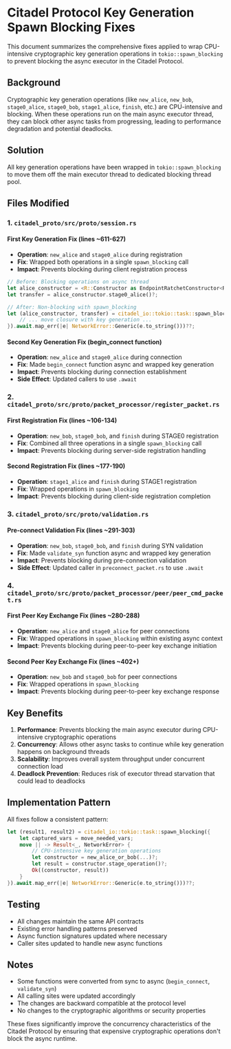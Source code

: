 # Citadel Protocol Key Generation Spawn Blocking Fixes

This document summarizes the comprehensive fixes applied to wrap CPU-intensive cryptographic key generation operations in `tokio::spawn_blocking` to prevent blocking the async executor in the Citadel Protocol.

## Background

Cryptographic key generation operations (like `new_alice`, `new_bob`, `stage0_alice`, `stage0_bob`, `stage1_alice`, `finish`, etc.) are CPU-intensive and blocking. When these operations run on the main async executor thread, they can block other async tasks from progressing, leading to performance degradation and potential deadlocks.

## Solution

All key generation operations have been wrapped in `tokio::spawn_blocking` to move them off the main executor thread to dedicated blocking thread pool.

## Files Modified

### 1. `citadel_proto/src/proto/session.rs`

#### First Key Generation Fix (lines ~611-627)
- **Operation**: `new_alice` and `stage0_alice` during registration
- **Fix**: Wrapped both operations in a single `spawn_blocking` call
- **Impact**: Prevents blocking during client registration process

```rust
// Before: Blocking operations on async thread
let alice_constructor = <R::Constructor as EndpointRatchetConstructor<R>>::new_alice(...)?;
let transfer = alice_constructor.stage0_alice()?;

// After: Non-blocking with spawn_blocking
let (alice_constructor, transfer) = citadel_io::tokio::task::spawn_blocking({
    // ... move closure with key generation ...
}).await.map_err(|e| NetworkError::Generic(e.to_string()))??;
```

#### Second Key Generation Fix (begin_connect function)
- **Operation**: `new_alice` and `stage0_alice` during connection
- **Fix**: Made `begin_connect` function async and wrapped key generation
- **Impact**: Prevents blocking during connection establishment
- **Side Effect**: Updated callers to use `.await`

### 2. `citadel_proto/src/proto/packet_processor/register_packet.rs`

#### First Registration Fix (lines ~106-134)
- **Operation**: `new_bob`, `stage0_bob`, and `finish` during STAGE0 registration
- **Fix**: Combined all three operations in a single `spawn_blocking` call
- **Impact**: Prevents blocking during server-side registration handling

#### Second Registration Fix (lines ~177-190)  
- **Operation**: `stage1_alice` and `finish` during STAGE1 registration
- **Fix**: Wrapped operations in `spawn_blocking`
- **Impact**: Prevents blocking during client-side registration completion

### 3. `citadel_proto/src/proto/validation.rs`

#### Pre-connect Validation Fix (lines ~291-303)
- **Operation**: `new_bob`, `stage0_bob`, and `finish` during SYN validation
- **Fix**: Made `validate_syn` function async and wrapped key generation
- **Impact**: Prevents blocking during pre-connection validation
- **Side Effect**: Updated caller in `preconnect_packet.rs` to use `.await`

### 4. `citadel_proto/src/proto/packet_processor/peer/peer_cmd_packet.rs`

#### First Peer Key Exchange Fix (lines ~280-288)
- **Operation**: `new_alice` and `stage0_alice` for peer connections
- **Fix**: Wrapped operations in `spawn_blocking` within existing async context
- **Impact**: Prevents blocking during peer-to-peer key exchange initiation

#### Second Peer Key Exchange Fix (lines ~402+)
- **Operation**: `new_bob` and `stage0_bob` for peer connections  
- **Fix**: Wrapped operations in `spawn_blocking`
- **Impact**: Prevents blocking during peer-to-peer key exchange response

## Key Benefits

1. **Performance**: Prevents blocking the main async executor during CPU-intensive cryptographic operations
2. **Concurrency**: Allows other async tasks to continue while key generation happens on background threads
3. **Scalability**: Improves overall system throughput under concurrent connection load
4. **Deadlock Prevention**: Reduces risk of executor thread starvation that could lead to deadlocks

## Implementation Pattern

All fixes follow a consistent pattern:

```rust
let (result1, result2) = citadel_io::tokio::task::spawn_blocking({
    let captured_vars = move_needed_vars;
    move || -> Result<_, NetworkError> {
        // CPU-intensive key generation operations
        let constructor = new_alice_or_bob(...)?;
        let result = constructor.stage_operation()?;
        Ok((constructor, result))
    }
}).await.map_err(|e| NetworkError::Generic(e.to_string()))??;
```

## Testing

- All changes maintain the same API contracts
- Existing error handling patterns preserved
- Async function signatures updated where necessary
- Caller sites updated to handle new async functions

## Notes

- Some functions were converted from sync to async (`begin_connect`, `validate_syn`)
- All calling sites were updated accordingly
- The changes are backward compatible at the protocol level
- No changes to the cryptographic algorithms or security properties

These fixes significantly improve the concurrency characteristics of the Citadel Protocol by ensuring that expensive cryptographic operations don't block the async runtime.